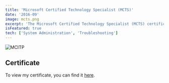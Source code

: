 ```yaml
---
title: 'Microsoft Certified Technology Specialist (MCTS)'
date: '2016-09'
image: mcts.png
excerpt: 'The Microsoft Certified Technology Specialist (MCTS) certification is designed for IT professionals who possess the knowledge and skills required to effectively work with Microsoft technologies. MCTS certifications cover a wide range of Microsoft products and technologies, enabling IT professionals to specialize in areas such as Windows Server, SQL Server, SharePoint, and more.'
isFeatured: true
tech: ['System Administration', 'Troubleshooting']
---
```


![MCITP](/images/certs/mcts.png)

## Certificate

To view my certificate, you can find it [here](https://docs.microsoft.com/en-us/users/davelevine/transcript/vm952hnw3p9626k).

